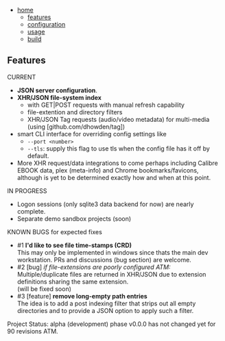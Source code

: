 [home]: ../../readme.md "github.com/tfwio/sekhm/readme.md"
[features]: features.md
[configuration]: configuration.md
[build]: build.md
[usage]: usage.md
<!-- []:  -->

- [home]
    - [features]
    - [configuration]
    - [usage]
    - [build]

Features
-------------

CURRENT


- **JSON server configuration**.
- **XHR/JSON file-system index**
    - with GET|POST requests with manual refresh capability
    - file-extention and directory filters
    - XHR/JSON Tag requests (audio/video metadata) for multi-media (using [github.com/dhowden/tag])
- smart CLI interface for overriding config settings like
    - `--port <number>`
    - `--tls`: supply this flag to use tls when the config
      file has it off by default.
- More XHR request/data integrations to come perhaps including Calibre EBOOK
  data, plex (meta-info) and Chrome bookmarks/favicons, although
  is yet to be determined exactly how and when at this point.

IN PROGRESS

- Logon sessions (only sqlite3 data backend for now) are nearly complete.
- Separate demo sandbox projects (soon) 

KNOWN BUGS for expected fixes

- #1 **I'd like to see file time-stamps (CRD)**  
  This may only be implemented in windows since thats the main dev
  workstation.  PRs and discussions (bug section) are welcome.
- #2 [bug] *if file-extensions are poorly configured ATM:*  
  Multiple/duplicate files are returned in XHR/JSON due to extension definitions sharing the same extension.  
  (will be fixed soon)
- #3 [feature] **remove long-empty path entries**  
  The idea is to add a post indexing filter that strips out all empty directories and to provide a JSON option to apply such a filter.

Project Status: alpha (development) phase v0.0.0 has not changed yet for 90 revisions ATM.